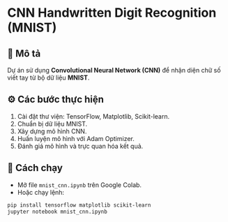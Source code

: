 # CNN Handwritten Digit Recognition (MNIST)

## 📌 Mô tả
Dự án sử dụng **Convolutional Neural Network (CNN)** để nhận diện chữ số viết tay từ bộ dữ liệu **MNIST**.

## ⚙️ Các bước thực hiện
1. Cài đặt thư viện: TensorFlow, Matplotlib, Scikit-learn.
2. Chuẩn bị dữ liệu MNIST.
3. Xây dựng mô hình CNN.
4. Huấn luyện mô hình với Adam Optimizer.
5. Đánh giá mô hình và trực quan hóa kết quả.

## 🚀 Cách chạy
- Mở file `mnist_cnn.ipynb` trên Google Colab.
- Hoặc chạy lệnh:

```bash
pip install tensorflow matplotlib scikit-learn
jupyter notebook mnist_cnn.ipynb
